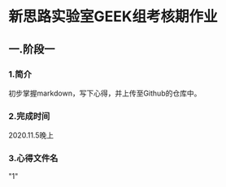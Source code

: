 # 新思路实验室GEEK组考核期作业

## 一.阶段一

### 1.简介

初步掌握markdown，写下心得，并上传至Github的仓库中。

### 2.完成时间

2020.11.5晚上

### 3.心得文件名

"1"

